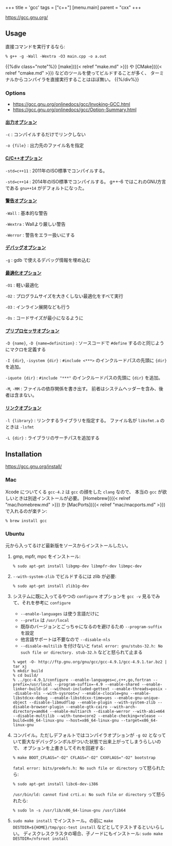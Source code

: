 +++
title = 'gcc'
tags = ["c++"]
[menu.main]
  parent = "cxx"
+++

https://gcc.gnu.org/

## Usage

直接コマンドを実行するなら:

    % g++ -g -Wall -Wextra -O3 main.cpp -o a.out

{{%div class="note"%}}
[make]({{< relref "make.md" >}}) や [CMake]({{< relref "cmake.md" >}})
などのツールを使ってビルドすることが多く、
ターミナルからコンパイラを直接実行することはほぼ無い。
{{%/div%}}

### Options

- https://gcc.gnu.org/onlinedocs/gcc/Invoking-GCC.html
- https://gcc.gnu.org/onlinedocs/gcc/Option-Summary.html

#### [出力オプション](https://gcc.gnu.org/onlinedocs/gcc/Overall-Options.html)

`-c`
:   コンパイルするだけでリンクしない

`-o {file}`
:   出力先のファイル名を指定

#### [C/C++オプション](https://gcc.gnu.org/onlinedocs/gcc/C-Dialect-Options.html)

`-std=c++11`
:   2011年のISO標準でコンパイルする。

`-std=c++14`
:   2014年のISO標準でコンパイルする。
    g++-6 ではこれのGNU方言である `gnu++14` がデフォルトになった。

#### [警告オプション](https://gcc.gnu.org/onlinedocs/gcc/Warning-Options.html)

`-Wall`
:   基本的な警告

`-Wextra`
:   Wallより厳しい警告

`-Werror`
:   警告をエラー扱いにする

#### [デバッグオプション](https://gcc.gnu.org/onlinedocs/gcc/Debugging-Options.html)

`-g`
:   gdb で使えるデバッグ情報を埋め込む

#### [最適化オプション](https://gcc.gnu.org/onlinedocs/gcc/Optimize-Options.html)

`-O1`
:   軽い最適化

`-O2`
:   プログラムサイズを大きくしない最適化をすべて実行

`-O3`
:   インライン展開なども行う

`-Os`
:   コードサイズが最小になるように

#### [プリプロセッサオプション](https://gcc.gnu.org/onlinedocs/gcc/Preprocessor-Options.html)

`-D {name}`, `-D {name=definition}`
:   ソースコードで `#define` するのと同じようにマクロを定義する

`-I {dir}`, `-isystem {dir}`
:   `#include <***>` のインクルードパスの先頭に `{dir}` を追加。

`-iquote {dir}`
:   `#include "***"` のインクルードパスの先頭に `{dir}` を追加。

`-M`, `-MM`
:   ファイルの依存関係を書き出す。
    前者はシステムヘッダーを含み、後者は含まない。

#### [リンクオプション](https://gcc.gnu.org/onlinedocs/gcc/Link-Options.html)

`-l {library}`
:   リンクするライブラリを指定する。
    ファイル名が `libsfmt.a` のときは `-lsfmt`

`-L {dir}`
:   ライブラリのサーチパスを追加する


## Installation

https://gcc.gnu.org/install/

### Mac

Xcode についてくる `gcc-4.2` は
`gcc` の顔をした `clang` なので、
本当の `gcc` が欲しいときは別途インストールが必要。
[Homebrew]({{< relref "mac/homebrew.md" >}}) か
[MacPorts]({{< relref "mac/macports.md" >}}) で入れるのが楽チン:

    % brew install gcc

### Ubuntu

元から入ってるけど最新版をソースからインストールしたい。

1.  gmp, mpfr, mpc をインストール:

        % sudo apt-get install libgmp-dev libmpfr-dev libmpc-dev

1.  `--with-system-zlib` でビルドするには zlib が必要:

        % sudo apt-get install zlib1g-dev

1.  システムに既に入ってるやつの `configure` オプションを
    `gcc -v` 見るでみて、それを参考に `configure`

    -   `--enable-languages` は使う言語だけに
    -   `--prefix` は `/usr/local`
    -   既存のバージョンとごっちゃになるのを避けるため
        `--program-suffix` を設定
    -   他言語サポートは不要なので `--disable-nls`
    -   `--disable-multilib` を付けないと
        `fatal error: gnu/stubs-32.h: No such file or directory. stub-32.h`
        などと怒られて止まる

    ```
    % wget -O- http://ftp.gnu.org/gnu/gcc/gcc-4.9.1/gcc-4.9.1.tar.bz2 | tar xj
    % mkdir build
    % cd build/
    % ../gcc-4.9.1/configure --enable-languages=c,c++,go,fortran --prefix=/usr/local --program-suffix=-4.9 --enable-shared --enable-linker-build-id --without-included-gettext --enable-threads=posix --disable-nls --with-sysroot=/ --enable-clocale=gnu --enable-libstdcxx-debug --enable-libstdcxx-time=yes --enable-gnu-unique-object --disable-libmudflap --enable-plugin --with-system-zlib --disable-browser-plugin --enable-gtk-cairo --with-arch-directory=amd64 --enable-multiarch --disable-werror --with-abi=m64 --disable-multilib --with-tune=core2 --enable-checking=release --build=x86_64-linux-gnu --host=x86_64-linux-gnu --target=x86_64-linux-gnu
    ```

1.  コンパイル。ただしデフォルトではコンパイラオプションが `-g O2`
    となっていて膨大なデバッグシンボルがついた状態で出来上がってしまうらしいので、
    オプションを上書きしてそれを回避する:

        % make BOOT_CFLAGS="-O2" CFLAGS="-O2" CXXFLAGS="-O2" bootstrap

    `fatal error: bits/predefs.h: No such file or directory`
    って怒られたら:

        % sudo apt-get install libc6-dev-i386

    `/usr/bin/ld: cannot find crti.o: No such file or directory`
    って怒られたら:

        % sudo ln -s /usr/lib/x86_64-linux-gnu /usr/lib64

1.  `sudo make install` でインストール。の前に
    `make DESTDIR=${HOME}/tmp/gcc-test install`
    などとしてテストするといいらしい。
    ディスクレスクラスタの場合、子ノードにもインストール:
    `sudo make DESTDIR=/nfsroot install`
